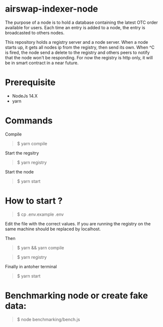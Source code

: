 # airswap-indexer-node
The purpose of a node is to hold a database containing the latest OTC order available for users.
Each time an entry is added to a node, the entry is broadcasted to others nodes.

This repository holds a registry server and a node server.
When a node starts up, it gets all nodes ip from the registry, then send its own.
When ^C is fired, the node send a delete to the registry and others peers to notify that the node won't be responding.
For now the registry is http only, it will be in smart contract in a near future.
# Prerequisite
- NodeJs 14.X
- yarn

# Commands
Compile
> $ yarn compile

Start the regsitry
> $ yarn registry

Start the node
> $ yarn start

# How to start ?
> $ cp .env.example .env

Edit the file with the correct values. If you are running the registry on the same machine <ip> should be replaced by localhost.

Then
> $ yarn && yarn compile

> $ yarn registry

Finally in antoher terminal
> $ yarn start

# Benchmarking node or create fake data:
> $ node benchmarking/bench.js